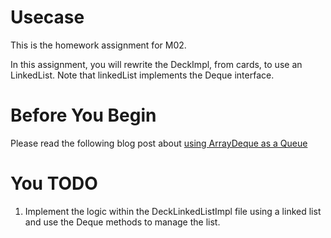 # Usecase

This is the homework assignment for M02.

In this assignment, you will rewrite the DeckImpl, from cards, to use an LinkedList. Note that linkedList implements the Deque interface.

# Before You Begin

Please read the following blog post about [using ArrayDeque as a Queue](https://www.baeldung.com/java-array-deque#1-using-arraydeque-as-a-stack)

# You TODO

1. Implement the logic within the DeckLinkedListImpl file using a linked list and use the Deque methods to manage the list.